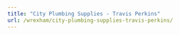 ```yaml
---
title: "City Plumbing Supplies - Travis Perkins"
url: /wrexham/city-plumbing-supplies-travis-perkins/
---
```

